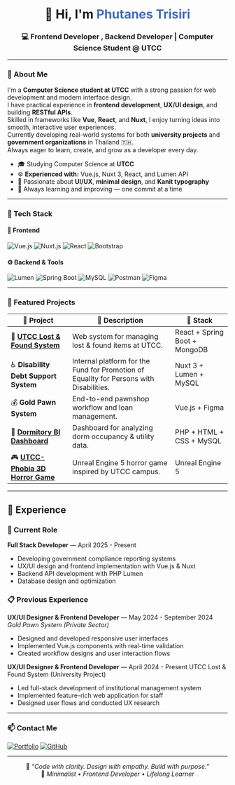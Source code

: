 <!-- 💙 Profile README for Phxtanes -->
<h1 align="center">👋 Hi, I'm <span style="color:#436BB7;">Phutanes Trisiri</span></h1>
<h3 align="center">💻 Frontend Developer , Backend Developer | Computer Science Student @ UTCC</h3>

---

### 🌌 About Me
I'm a **Computer Science student at UTCC** with a strong passion for web development and modern interface design.  
I have practical experience in **frontend development**, **UX/UI design**, and building **RESTful APIs**.  
Skilled in frameworks like **Vue**, **React**, and **Nuxt**, I enjoy turning ideas into smooth, interactive user experiences.  
Currently developing real-world systems for both **university projects** and **government organizations** in Thailand 🇹🇭.  
Always eager to learn, create, and grow as a developer every day.

- 🎓 Studying Computer Science at **UTCC**  
- ⚙️ **Experienced with:** Vue.js, Nuxt 3, React, and Lumen API
- 🎨 Passionate about **UI/UX**, **minimal design**, and **Kanit typography**  
- 🚀 Always learning and improving — one commit at a time  

---

### 🧠 Tech Stack

#### 🧩 Frontend
![Vue.js](https://img.shields.io/badge/Vue.js-436BB7?style=for-the-badge&logo=vue.js&logoColor=white)
![Nuxt.js](https://img.shields.io/badge/Nuxt_3-1E3A8A?style=for-the-badge&logo=nuxt.js&logoColor=white)
![React](https://img.shields.io/badge/React-2563EB?style=for-the-badge&logo=react&logoColor=white)
![Bootstrap](https://img.shields.io/badge/Bootstrap-3B82F6?style=for-the-badge&logo=bootstrap&logoColor=white)

#### ⚙️ Backend & Tools
![Lumen](https://img.shields.io/badge/Lumen-F97316?style=for-the-badge&logo=laravel&logoColor=white)
![Spring Boot](https://img.shields.io/badge/Spring_Boot-0FA968?style=for-the-badge&logo=springboot&logoColor=white)
![MySQL](https://img.shields.io/badge/MySQL-2563EB?style=for-the-badge&logo=mysql&logoColor=white)
![Postman](https://img.shields.io/badge/Postman-F97316?style=for-the-badge&logo=postman&logoColor=white)
![Figma](https://img.shields.io/badge/Figma-436BB7?style=for-the-badge&logo=figma&logoColor=white)

---

### 🌟 Featured Projects

| 💠 Project | 💬 Description | 🧰 Stack |
|-------------|----------------|-----------|
| 🏫 **[UTCC Lost & Found System](https://github.com/Phxtanes/Unifind-jing)** | Web system for managing lost & found items at UTCC. | React + Spring Boot + MongoDB |
| ♿ **Disability Debt Support System**  | Internal platform for the Fund for Promotion of Equality for Persons with Disabilities. | Nuxt 3 + Lumen + MySQL |
| 💰 **Gold Pawn System**  | End-to-end pawnshop workflow and loan management. | Vue.js + Figma |
| 🏢 **[Dormitory BI Dashboard](https://github.com/Phxtanes/Dormitory-management-system)** | Dashboard for analyzing dorm occupancy & utility data. | PHP + HTML + CSS + MySQL |
| 🎮 **[UTCC-Phobia 3D Horror Game](https://github.com/PhxtanesFinal_jing)** | Unreal Engine 5 horror game inspired by UTCC campus. | Unreal Engine 5 |

---

## 💼 Experience

### 🎯 Current Role
**Full Stack Developer** — April 2025 - Present
- Developing government compliance reporting systems
- UX/UI design and frontend implementation with Vue.js & Nuxt
- Backend API development with PHP Lumen
- Database design and optimization

### 📋 Previous Experience
**UX/UI Designer & Frontend Developer** — May 2024 - September 2024  
*Gold Pawn System (Private Sector)*
- Designed and developed responsive user interfaces
- Implemented Vue.js components with real-time validation
- Created workflow designs and user interaction flows

**UX/UI Designer & Frontend Developer** — April 2024 - Present
 UTCC Lost & Found System (University Project)
- Led full-stack development of institutional management system
- Implemented feature-rich web application for staff
- Designed user flows and conducted UX research

---

### 📫 Contact Me

[![Portfolio](https://img.shields.io/badge/🌐_Portfolio-phxtanes.github.io/Phutanes_Portfolio-436BB7?style=for-the-badge)](https://phxtanes.github.io/Phutanes_Portfolio)
[![GitHub](https://img.shields.io/badge/GitHub-Phxtanes-0F172A?style=for-the-badge&logo=github&logoColor=white)](https://github.com/Phxtanes)

---

<div align="center">
  
💬 *“Code with clarity. Design with empathy. Build with purpose.”*  
🩵 *Minimalist • Frontend Developer • Lifelong Learner*

</div>
